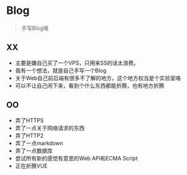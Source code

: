 # Blog

> 手写Blog咯

## XX 

- 主要是嫌自己买了一个VPS，只用来SS的话太浪费。
- 我有一个想法，就是自己手写一个Blog
- 关于Web自己前后端有很多不了解的地方，这个地方权当是个实验室咯
- 可以不让自己闲下来，看到个什么东西都能折腾，也有地方折腾

## OO

- 弄了HTTPS
- 弄了一点关于网络请求的东西
- 弄了HTTP2
- 弄了一点markdown
- 弄了一点数据库
- 尝试所有新的感觉有意思的Web API和ECMA Script
- 正在折腾VUE
